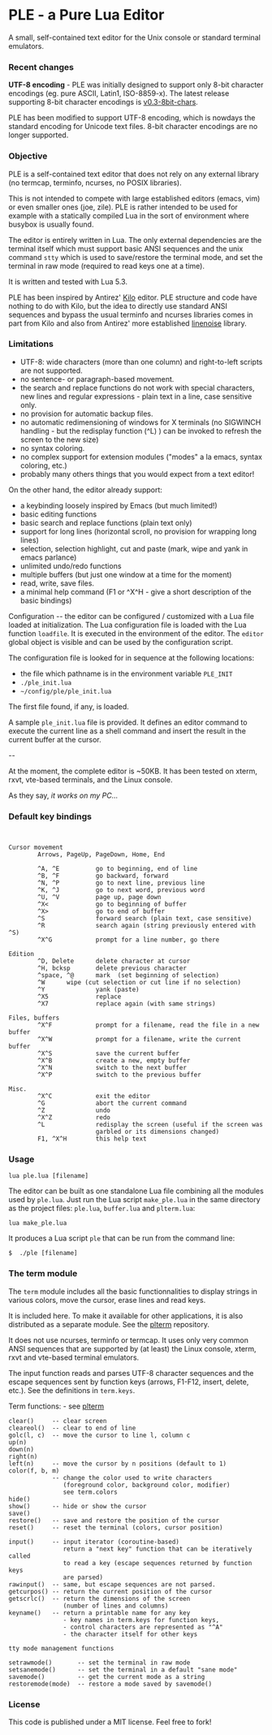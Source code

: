 # PLE - a  Pure Lua Editor

A small, self-contained text editor for the Unix console or standard terminal emulators. 

### Recent changes

**UTF-8 encoding** - PLE was initially designed to support only 8-bit character encodings (eg. pure ASCII,  Latin1, ISO-8859-x).  The latest release supporting 8-bit character encodings is  [v0.3-8bit-chars](https://github.com/philanc/ple/releases/tag/v0.3).  

PLE has been modified to support UTF-8 encoding, which is nowdays the standard encoding for Unicode text files.  8-bit character encodings are no longer supported.

### Objective

PLE is a self-contained text editor that does not rely on any external library (no termcap, terminfo, ncurses, no POSIX libraries).

This is not intended to compete with large established editors (emacs, vim) or even smaller ones (joe, zile).  PLE is rather intended to be used for example with a statically compiled Lua in the sort of environment where busybox is usually found.

The editor is entirely written in Lua.  The only external dependencies are the terminal itself which must support basic ANSI sequences and the unix command `stty` which is used to save/restore the terminal mode, and set the terminal in raw mode (required to read keys one at a time).

It is written and tested with Lua 5.3.

PLE has been inspired by Antirez' [Kilo](https://github.com/antirez/kilo) editor. PLE structure and code have nothing to do with Kilo, but the idea to directly use standard ANSI sequences and bypass the usual terminfo and ncurses libraries comes in part from Kilo and also from Antirez' more established [linenoise](https://github.com/antirez/linenoise) library.

### Limitations

- UTF-8: wide characters (more than one column) and right-to-left scripts are not supported.
- no sentence- or paragraph-based movement.
- the search and replace functions do not work with special characters, new lines and regular expressions - plain text in a line, case sensitive only.
- no provision for automatic backup files.
- no automatic redimensioning of windows for X terminals 
(no SIGWINCH handling - but the redisplay function (^L) ) can be invoked to refresh the screen to the new size)
- no syntax coloring.
- no complex support for extension modules ("modes" a la emacs, syntax coloring, etc.)
- probably many others things that you would expect from a text editor!

On the other hand, the editor already support:
- a keybinding loosely inspired by Emacs (but much limited!)
- basic editing functions
- basic search and replace functions (plain text only)
- support for long lines (horizontal scroll, no provision for wrapping long lines)
- selection, selection highlight, cut and paste (mark, wipe and yank in emacs parlance)
- unlimited undo/redo functions
- multiple buffers (but just one window at a time for the moment)
- read, write, save files.
- a minimal help command (F1 or ^X^H - give a short description of the basic bindings)

Configuration -- the editor can be configured / customized with a 
Lua file loaded at initialization. The Lua configuration file is loaded 
with the Lua function `loadfile`. It is executed in the environment of the editor. The `editor` global object is visible and can be used by the configuration script.

The configuration file is looked for in sequence at the following locations:
- the file which pathname is in the environment variable `PLE_INIT`
- `./ple_init.lua`
- `~/config/ple/ple_init.lua`

The first file found, if any, is loaded. 

A sample `ple_init.lua` file is provided. It defines an editor command to execute the current line as a shell command and insert the result in the current buffer at the cursor.

--

At the moment, the complete editor is ~50KB. It has been tested on xterm, rxvt, vte-based terminals, and the Linux console. 

As they say, *it works on my PC...*


### Default key bindings

```


Cursor movement
        Arrows, PageUp, PageDown, Home, End

        ^A, ^E          go to beginning, end of line
        ^B, ^F          go backward, forward
        ^N, ^P          go to next line, previous line
        ^K, ^J          go to next word, previous word 
        ^U, ^V          page up, page down
        ^X<             go to beginning of buffer
        ^X>             go to end of buffer
        ^S              forward search (plain text, case sensitive)
        ^R              search again (string previously entered with ^S)
        ^X^G            prompt for a line number, go there
  
Edition
        ^D, Delete      delete character at cursor
        ^H, bcksp       delete previous character
        ^space, ^@      mark  (set beginning of selection)
        ^W		wipe (cut selection or cut line if no selection)
        ^Y              yank (paste)
        ^X5             replace
        ^X7             replace again (with same strings)

Files, buffers
        ^X^F            prompt for a filename, read the file in a new buffer
        ^X^W            prompt for a filename, write the current buffer
        ^X^S            save the current buffer
        ^X^B            create a new, empty buffer
        ^X^N            switch to the next buffer
        ^X^P            switch to the previous buffer

Misc.
        ^X^C            exit the editor
        ^G              abort the current command
        ^Z              undo 
        ^X^Z            redo 
        ^L              redisplay the screen (useful if the screen was 
                        garbled or its dimensions changed)
        F1, ^X^H        this help text

```

### Usage

`lua ple.lua [filename]`

The editor can be built as one standalone Lua file combining all the modules used by `ple.lua`.  Just run the Lua script `make_ple.lua` in the same directory as the project files: `ple.lua`, `buffer.lua` and `plterm.lua`:

`lua make_ple.lua`

It produces a Lua script `ple` that can be run from the command line:

`$  ./ple [filename]`


### The term module

The `term` module includes all the basic functionnalities to display strings in various colors, move the cursor, erase lines and read keys.

It is included here. To make it available for other applications, it is also distributed as a separate module. See the [plterm](https://github.com/philanc/plterm) repository.

It does not use ncurses, terminfo or termcap. It uses only very common ANSI sequences that are supported by (at least) the Linux console, xterm, rxvt and vte-based terminal emulators.

The input function reads and parses UTF-8 character sequences and the escape sequences sent by function keys (arrows, F1-F12, insert, delete, etc.). See the definitions in `term.keys`.


Term functions: - see [plterm](https://github.com/philanc/plterm)
```
clear()     -- clear screen
cleareol()  -- clear to end of line
golc(l, c)  -- move the cursor to line l, column c
up(n)
down(n)
right(n)
left(n)     -- move the cursor by n positions (default to 1)
color(f, b, m)
            -- change the color used to write characters
               (foreground color, background color, modifier)
               see term.colors
hide()
show()      -- hide or show the cursor
save()
restore()   -- save and restore the position of the cursor
reset()     -- reset the terminal (colors, cursor position)

input()     -- input iterator (coroutine-based)
               return a "next key" function that can be iteratively called 
               to read a key (escape sequences returned by function keys 
               are parsed)
rawinput()  -- same, but escape sequences are not parsed.
getcurpos() -- return the current position of the cursor
getscrlc()  -- return the dimensions of the screen 
               (number of lines and columns)
keyname()   -- return a printable name for any key
               - key names in term.keys for function keys,
               - control characters are represented as "^A"
               - the character itself for other keys

tty mode management functions

setrawmode()       -- set the terminal in raw mode
setsanemode()      -- set the terminal in a default "sane mode"
savemode()         -- get the current mode as a string
restoremode(mode)  -- restore a mode saved by savemode()

```

### License

This code is published under a MIT license. Feel free to fork!




